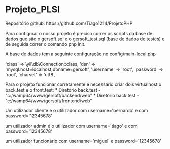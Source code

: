 # Projeto_PLSI
<P>Repositório github: https://github.com/Tiago1214/ProjetoPHP</P>
<p>Para configurar o nosso projeto é preciso correr os scripts
da base de dados que são o gersoft.sql e o gersoft_test.sql
(base de dados de testes) e de seguida correr o comando php init.</p>
<p>A base de dados tem a seguinte configuração no config/main-local.php </p>
<p>'class' => \yii\db\Connection::class,
            'dsn' => 'mysql:host=localhost;dbname=gersoft',
            'username' => 'root',
            'password' => 'root',
            'charset' => 'utf8',</p>
<p>Para o projeto funcionar corretamente é necessário criar 
dois virtualhost o back.test e o front.test:
* Diretório back.test - "c:/wamp64/www/gersoft/backend/web"
* Diretório back.test - "c:/wamp64/www/gersoft/frontend/web"</p>

<p>Um utilizador cliente é o utilizador
com username='bernardo' e com password='12345678'</p>

<p>um utilizador admin é o utilizador com username='tiago'
e com password='12345678'</p>

<p>um utilizador funcionário com username='miguel' e password='12345678'</p>
